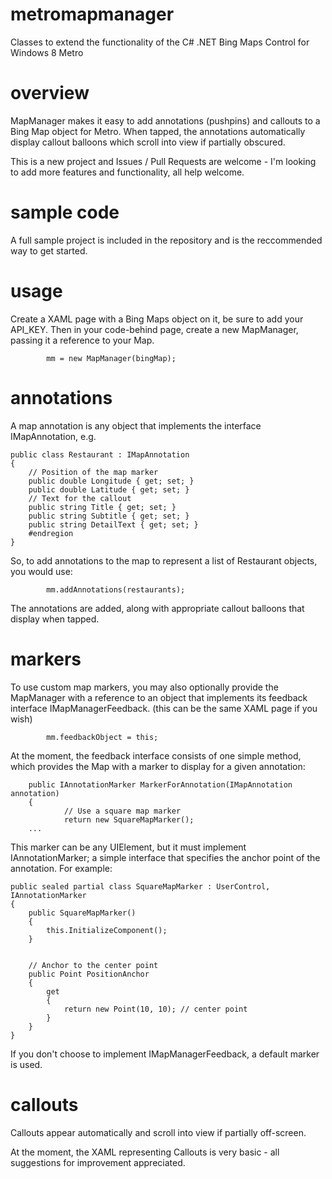 metromapmanager
===============

Classes to extend the functionality of the C# .NET Bing Maps Control for Windows 8 Metro

overview
========
MapManager makes it easy to add annotations (pushpins) and callouts to a Bing Map object for Metro.  When tapped, the annotations automatically display callout balloons which scroll into view if partially obscured.

This is a new project and Issues / Pull Requests are welcome - I'm looking to add more features and functionality, all help welcome.


sample code
===========
A full sample project is included in the repository and is the reccommended way to get started.

usage
=====
Create a XAML page with a Bing Maps object on it, be sure to add your API_KEY.  Then in your code-behind page, create a new MapManager, passing it a reference to your Map.  

        
            mm = new MapManager(bingMap);
        

annotations
===========
A map annotation is any object that implements the interface IMapAnnotation, e.g.

    public class Restaurant : IMapAnnotation
    {
        // Position of the map marker
        public double Longitude { get; set; }
        public double Latitude { get; set; }
        // Text for the callout
        public string Title { get; set; }
        public string Subtitle { get; set; }
        public string DetailText { get; set; }
        #endregion
    }


So, to add annotations to the map to represent a list of Restaurant objects, you would use:

            mm.addAnnotations(restaurants);
            

The annotations are added, along with appropriate callout balloons that display when tapped.



markers
=======
To use custom map markers, you may also optionally provide the MapManager with a reference to an object that implements its feedback interface IMapManagerFeedback.  (this can be the same XAML page if you wish)

            mm.feedbackObject = this;


At the moment, the feedback interface consists of one simple method, which provides the Map with a marker to display for a given annotation:

        public IAnnotationMarker MarkerForAnnotation(IMapAnnotation annotation)
        {
                // Use a square map marker
                return new SquareMapMarker();
        ...



This marker can be any UIElement, but it must implement IAnnotationMarker; a simple interface that specifies the anchor point of the annotation.  For example:

    public sealed partial class SquareMapMarker : UserControl, IAnnotationMarker
    {
        public SquareMapMarker()
        {
            this.InitializeComponent();
        }


        // Anchor to the center point
        public Point PositionAnchor
        {
            get
            {
                return new Point(10, 10); // center point
            }
        }
    }
    
    
If you don't choose to implement IMapManagerFeedback, a default marker is used.


callouts
========
Callouts appear automatically and scroll into view if partially off-screen.

At the moment, the XAML representing Callouts is very basic - all suggestions for improvement appreciated.

